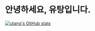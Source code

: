 # 안녕하세요, 유탕입니다.
[![utang's GitHub stats](https://github-readme-stats.vercel.app/api?username=utang)](https://github.com/anuraghazra/github-readme-stats)